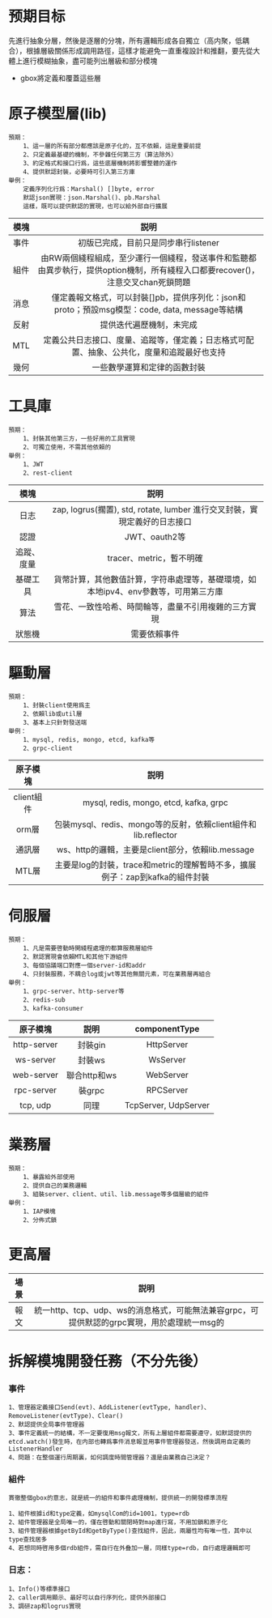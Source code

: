 
# 预期目标

先進行抽象分層，然後是逐層的分塊，所有邏輯形成各自獨立（高内聚，低耦合），根據層級關係形成調用路徑，這樣才能避免一直重複設計和推翻，要先從大體上進行模糊抽象，盡可能列出層級和部分模塊

* gbox將定義和覆蓋這些層


# 原子模型層(lib)

	預期：
		1、這一層的所有部分都應該是原子化的，互不依賴，這是重要前提
		2、只定義最基礎的機制，不參雜任何第三方（算法除外）
		3、約定格式和接口行爲，這些底層機制將影響整體的運作
		4、提供默認封裝，必要時可引入第三方庫
	舉例：
		定義序列化行爲：Marshal() []byte, error
		默認json實現：json.Marshal()、pb.Marshal
		這樣，既可以提供默認的實現，也可以給外部自行擴展

模塊|説明
:---:|:---:
事件|初版已完成，目前只是同步串行listener
組件|由RW兩個綫程組成，至少運行一個綫程，發送事件和監聽都由異步執行，提供option機制，所有綫程入口都要recover()，注意交叉chan死鎖問題
消息|僅定義報文格式，可以封裝[]pb，提供序列化：json和proto；預設msg模型：code, data, message等結構
反射|提供迭代遍歷機制，未完成
MTL|定義公共日志接口、度量、追蹤等，僅定義；日志格式可配置、抽象、公共化，度量和追蹤最好也支持
幾何|一些數學運算和定律的函數封裝


# 工具庫

	預期：
		1、封裝其他第三方，一些好用的工具實現
		2、可獨立使用，不需其他依賴的
	舉例：
		1、JWT
		2、rest-client

模塊|説明
:---:|:---:
日志|zap, logrus(擱置), std, rotate, lumber 進行交叉封裝，實現定義好的日志接口
認證|JWT、oauth2等
追蹤、度量|tracer、metric，暫不明確
基礎工具|貨幣計算，其他數值計算，字符串處理等，基礎環境，如本地ipv4、env參數等，可用第三方庫
算法|雪花、一致性哈希、時間輪等，盡量不引用複雜的三方實現
狀態機|需要依賴事件


# 驅動層

	預期：
		1、封裝client使用爲主
		2、依賴lib或util層
		3、基本上只針對發送端
	舉例：
		1、mysql, redis, mongo, etcd, kafka等
		2、grpc-client

原子模塊|説明
:---:|:---:
client組件|mysql, redis, mongo, etcd, kafka, grpc
orm層|包裝mysql、redis、mongo等的反射，依賴client組件和lib.reflector
通訊層|ws、http的邏輯，主要是client部分，依賴lib.message
MTL層|主要是log的封裝，trace和metric的理解暫時不多，擴展例子：zap到kafka的組件封裝


# 伺服層

	預期：
		1、凡是需要啓動時開綫程處理的都算服務層組件
		2、默認實現會依賴MTL和其他下游組件
		3、每個協議端口對應一個server-id和addr
		4、只封裝服務，不耦合log或jwt等其他無關元素，可在業務層再組合
	舉例：
		1、grpc-server、http-server等
		2、redis-sub
		3、kafka-consumer

原子模塊|説明|componentType
:---:|:---:|:---:
http-server|封裝gin|HttpServer
ws-server|封裝ws|WsServer
web-server|聯合http和ws|WebServer
rpc-server|裝grpc|RPCServer
tcp, udp|同理|TcpServer, UdpServer


# 業務層

	預期：
		1、暴露給外部使用
		2、提供自己的業務邏輯
		3、組裝server、client、util、lib.message等多個層級的組件
	舉例：
		1、IAP模塊
		2、分佈式鎖


# 更高層


場景|説明
:---:|:---:
報文|統一http、tcp、udp、ws的消息格式，可能無法兼容grpc，可提供默認的grpc實現，用於處理統一msg的



# 拆解模塊開發任務（不分先後）

###	事件

	1、管理器定義接口Send(evt)、AddListener(evtType, handler)、RemoveListener(evtType)、Clear()
	2、默認提供全局事件管理器
	3、事件定義統一的結構，不一定要復用msg報文，所有上層組件都需要遵守，如默認提供的etcd.watch()發生時，在内部也轉爲事件消息報並用事件管理器發送，然後調用自定義的ListenerHandler
	4、問題：在整個運行周期裏，如何調度時間管理器？還是由業務自己決定？

###	組件
	貫徹整個gbox的意志，就是統一的組件和事件處理機制，提供統一的開發標準流程
	
	1、組件根據id和type定義，如mysqlCom的id=1001，type=rdb
	2、組件管理器是全局唯一的，僅在啓動和關閉時對map進行寫，不用加鎖和原子化
	3、組件管理器根據getById和getByType()查找組件，因此，兩屬性均有唯一性，其中以type查找居多
	4、若想同時啓用多個rdb組件，需自行在外叠加一層，同樣type=rdb，自行處理邏輯即可

###	日志：
	1、Info()等標準接口
	2、caller調用顯示、最好可以自行序列化，提供外部接口
	3、調研zap和logrus實現